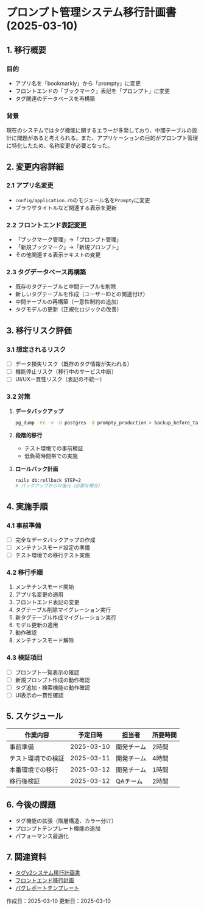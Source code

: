 # プロンプト管理システム移行計画書 (2025-03-10)

## 1. 移行概要

### 目的
- アプリ名を「bookmarkly」から「prompty」に変更
- フロントエンドの「ブックマーク」表記を「プロンプト」に変更
- タグ関連のデータベースを再構築

### 背景
現在のシステムではタグ機能に関するエラーが多発しており、中間テーブルの設計に問題があると考えられる。また、アプリケーションの目的がプロンプト管理に特化したため、名称変更が必要となった。

## 2. 変更内容詳細

### 2.1 アプリ名変更
- `config/application.rb`のモジュール名を`Prompty`に変更
- ブラウザタイトルなど関連する表示を更新

### 2.2 フロントエンド表記変更
- 「ブックマーク管理」→「プロンプト管理」
- 「新規ブックマーク」→「新規プロンプト」
- その他関連する表示テキストの変更

### 2.3 タグデータベース再構築
- 既存のタグテーブルと中間テーブルを削除
- 新しいタグテーブルを作成（ユーザーIDとの関連付け）
- 中間テーブルの再構築（一意性制約の追加）
- タグモデルの更新（正規化ロジックの改善）

## 3. 移行リスク評価

### 3.1 想定されるリスク
- [ ] データ損失リスク（既存のタグ情報が失われる）
- [ ] 機能停止リスク（移行中のサービス中断）
- [ ] UI/UX一貫性リスク（表記の不統一）

### 3.2 対策
1. **データバックアップ**
   ```bash
   pg_dump -Fc -v -U postgres -d prompty_production > backup_before_tag_migration.dump
   ```

2. **段階的移行**
   - テスト環境での事前検証
   - 低負荷時間帯での実施

3. **ロールバック計画**
   ```bash
   rails db:rollback STEP=2
   # バックアップからの復元（必要な場合）
   ```

## 4. 実施手順

### 4.1 事前準備
- [ ] 完全なデータバックアップの作成
- [ ] メンテナンスモード設定の準備
- [ ] テスト環境での移行テスト実施

### 4.2 移行手順
1. メンテナンスモード開始
2. アプリ名変更の適用
3. フロントエンド表記の変更
4. タグテーブル削除マイグレーション実行
5. 新タグテーブル作成マイグレーション実行
6. モデル更新の適用
7. 動作確認
8. メンテナンスモード解除

### 4.3 検証項目
- [ ] プロンプト一覧表示の確認
- [ ] 新規プロンプト作成の動作確認
- [ ] タグ追加・検索機能の動作確認
- [ ] UI表示の一貫性確認

## 5. スケジュール

| 作業内容 | 予定日時 | 担当者 | 所要時間 |
|---------|---------|-------|---------|
| 事前準備 | 2025-03-10 | 開発チーム | 2時間 |
| テスト環境での検証 | 2025-03-11 | 開発チーム | 4時間 |
| 本番環境での移行 | 2025-03-12 | 開発チーム | 1時間 |
| 移行後検証 | 2025-03-12 | QAチーム | 2時間 |

## 6. 今後の課題

- タグ機能の拡張（階層構造、カラー分け）
- プロンプトテンプレート機能の追加
- パフォーマンス最適化

## 7. 関連資料

- [タグv2システム移行計画書](docs_log/progress_report/tag_migration_plan.md)
- [フロントエンド移行計画](docs_log/progress_report/20250302_frontend_migration.md)
- [バグレポートテンプレート](prompty/docs/progress_report/BUG_REPORT_TEMPLATE.md)

作成日：2025-03-10
更新日：2025-03-10 